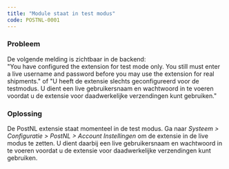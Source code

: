 ```yaml
---
title: "Module staat in test modus"
code: POSTNL-0001
---
```


<div class="columnLayout single" data-layout="single">
<div class="cell normal" data-type="normal">
<div class="innerCell">
<p><h3>Probleem</h3></p>
<p>De volgende melding is zichtbaar in de backend:<br>"You have configured the extension for test mode only. You still must enter a live username and password before you may use the extension for real shipments." of "U heeft de extensie slechts geconfigureerd voor de testmodus. U dient een live gebruikersnaam en wachtwoord in te voeren voordat u de extensie voor daadwerkelijke verzendingen kunt gebruiken."</p>
<p><h3>Oplossing</h3></p>
<p>De PostNL extensie staat momenteel in de test modus. Ga naar <em>Systeem &gt; Configuratie &gt; PostNL &gt; Account Instellingen </em>om de extensie in de live modus te zetten. U dient daarbij een live gebruikersnaam en wachtwoord in te voeren voordat u de extensie voor daadwerkelijke verzendingen kunt gebruiken. </p></div>
</div>
</div>